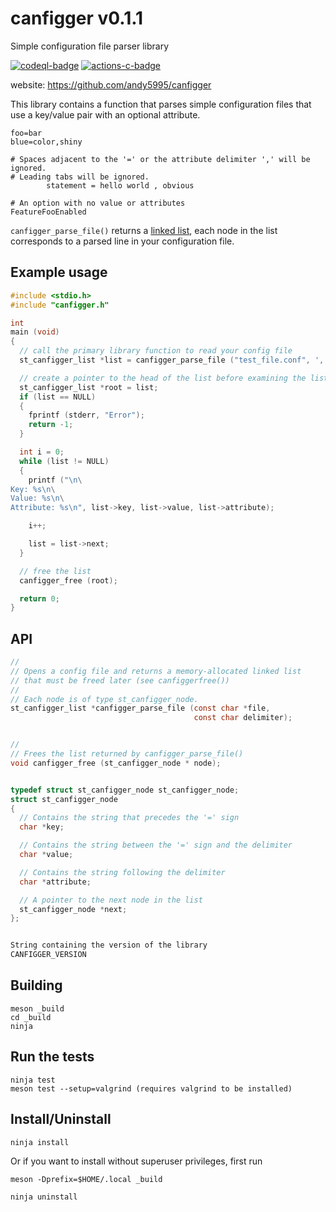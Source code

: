 # canfigger v0.1.1

Simple configuration file parser library

[![codeql-badge]][codeql-url]
[![actions-c-badge]][actions-c-url]

[codeql-badge]: https://github.com/andy5995/canfigger/workflows/CodeQL/badge.svg
[codeql-url]: https://github.com/andy5995/canfigger/actions?query=workflow%3ACodeQL
[actions-c-badge]: https://github.com/andy5995/canfigger/actions/workflows/c-cpp.yml/badge.svg
[actions-c-url]: https://github.com/andy5995/canfigger/actions/workflows/c-cpp.yml

website: https://github.com/andy5995/canfigger

This library contains a function that parses simple configuration files
that use a key/value pair with an optional attribute.

```
foo=bar
blue=color,shiny

# Spaces adjacent to the '=' or the attribute delimiter ',' will be ignored.
# Leading tabs will be ignored.
		statement = hello world , obvious

# An option with no value or attributes
FeatureFooEnabled
```

`canfigger_parse_file()` returns a [linked
list](https://www.learn-c.org/en/Linked_lists), each node in the list
corresponds to a parsed line in your configuration file.

## Example usage

```c
#include <stdio.h>
#include "canfigger.h"

int
main (void)
{
  // call the primary library function to read your config file
  st_canfigger_list *list = canfigger_parse_file ("test_file.conf", ',');

  // create a pointer to the head of the list before examining the list.
  st_canfigger_list *root = list;
  if (list == NULL)
  {
    fprintf (stderr, "Error");
    return -1;
  }

  int i = 0;
  while (list != NULL)
  {
    printf ("\n\
Key: %s\n\
Value: %s\n\
Attribute: %s\n", list->key, list->value, list->attribute);

    i++;

    list = list->next;
  }

  // free the list
  canfigger_free (root);

  return 0;
}
```

## API

```c
//
// Opens a config file and returns a memory-allocated linked list
// that must be freed later (see canfiggerfree())
//
// Each node is of type st_canfigger_node.
st_canfigger_list *canfigger_parse_file (const char *file,
                                         const char delimiter);


//
// Frees the list returned by canfigger_parse_file()
void canfigger_free (st_canfigger_node * node);


typedef struct st_canfigger_node st_canfigger_node;
struct st_canfigger_node
{
  // Contains the string that precedes the '=' sign
  char *key;

  // Contains the string between the '=' sign and the delimiter
  char *value;

  // Contains the string following the delimiter
  char *attribute;

  // A pointer to the next node in the list
  st_canfigger_node *next;
};


String containing the version of the library
CANFIGGER_VERSION
```

## Building

```
meson _build
cd _build
ninja
```

## Run the tests

```
ninja test
meson test --setup=valgrind (requires valgrind to be installed)
```

## Install/Uninstall

```
ninja install
```

Or if you want to install without superuser privileges, first run

    meson -Dprefix=$HOME/.local _build

```
ninja uninstall
```
